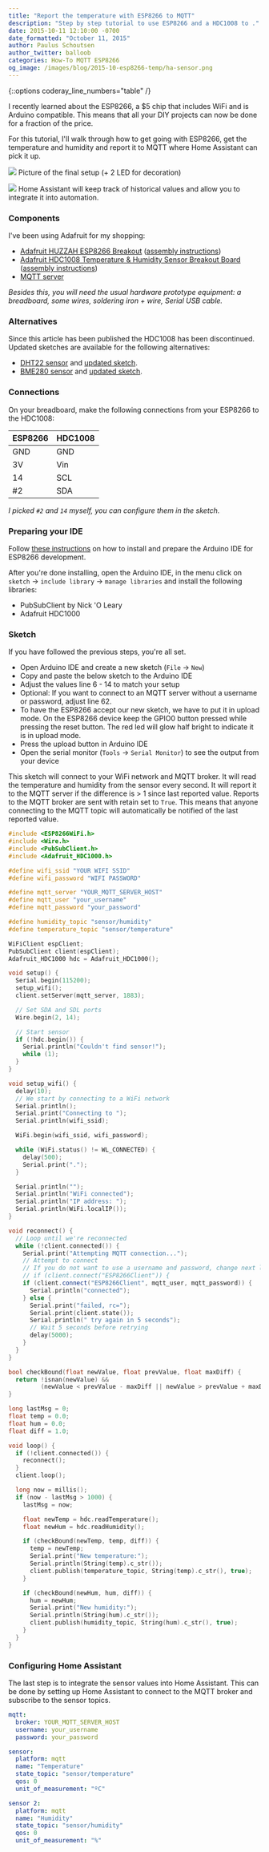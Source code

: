 ```yaml
---
title: "Report the temperature with ESP8266 to MQTT"
description: "Step by step tutorial to use ESP8266 and a HDC1008 to ."
date: 2015-10-11 12:10:00 -0700
date_formatted: "October 11, 2015"
author: Paulus Schoutsen
author_twitter: balloob
categories: How-To MQTT ESP8266
og_image: /images/blog/2015-10-esp8266-temp/ha-sensor.png
---
```


{::options coderay_line_numbers="table" /}

I recently learned about the ESP8266, a $5 chip that includes WiFi and is Arduino compatible. This means that all your DIY projects can now be done for a fraction of the price.

For this tutorial, I'll walk through how to get going with ESP8266, get the temperature and humidity and report it to MQTT where Home Assistant can pick it up.

<p class='img'>
<img src='/images/blog/2015-10-esp8266-temp/setup.png' />
Picture of the final setup (+ 2 LED for decoration)
</p>

<p class='img'>
<img src='/images/blog/2015-10-esp8266-temp/ha-sensor.png' />
Home Assistant will keep track of historical values and allow you to integrate it into automation.
</p>

<!--more-->

### Components

I've been using Adafruit for my shopping:

 - [Adafruit HUZZAH ESP8266 Breakout](http://www.adafruit.com/product/2471) ([assembly instructions](https://learn.adafruit.com/adafruit-huzzah-esp8266-breakout/assembly))
 - [Adafruit HDC1008 Temperature & Humidity Sensor Breakout Board](http://www.adafruit.com/product/2635) ([assembly instructions](https://learn.adafruit.com/adafruit-hdc1008-temperature-and-humidity-sensor-breakout/assembly))
 - [MQTT server](/integrations/mqtt/#picking-a-broker)

_Besides this, you will need the usual hardware prototype equipment: a breadboard, some wires, soldering iron + wire, Serial USB cable._

### Alternatives

Since this article has been published the HDC1008 has been discontinued. Updated sketches are available for the following alternatives:

 - [DHT22 sensor](https://www.adafruit.com/product/385) and [updated sketch](https://gist.github.com/balloob/1176b6d87c2816bd07919ce6e29a19e9).
 - [BME280 sensor](https://www.adafruit.com/product/2652) and [updated sketch](https://gist.github.com/mtl010957/9ee85fb404f65e15c440b08c659c0419).

### Connections

On your breadboard, make the following connections from your ESP8266 to the HDC1008:

| ESP8266 | HDC1008 |
| ------- | ------- |
| GND | GND
| 3V | Vin
| 14 | SCL
| #2 | SDA

_I picked `#2` and `14` myself, you can configure them in the sketch._

### Preparing your IDE

Follow [these instructions](https://github.com/esp8266/Arduino#installing-with-boards-manager) on how to install and prepare the Arduino IDE for ESP8266 development.

After you're done installing, open the Arduino IDE, in the menu click on `sketch` -> `include library` -> `manage libraries` and install the following libraries:

- PubSubClient by Nick 'O Leary
- Adafruit HDC1000

### Sketch

If you have followed the previous steps, you're all set.

 - Open Arduino IDE and create a new sketch (`File` -> `New`)
 - Copy and paste the below sketch to the Arduino IDE
 - Adjust the values line 6 - 14 to match your setup
 - Optional: If you want to connect to an MQTT server without a username or password, adjust line 62.
 - To have the ESP8266 accept our new sketch, we have to put it in upload mode. On the ESP8266 device keep the GPIO0 button pressed while pressing the reset button. The red led will glow half bright to indicate it is in upload mode.
 - Press the upload button in Arduino IDE
 - Open the serial monitor (`Tools` -> `Serial Monitor`) to see the output from your device

This sketch will connect to your WiFi network and MQTT broker. It will read the temperature and humidity from the sensor every second. It will report it to the MQTT server if the difference is > 1 since last reported value. Reports to the MQTT broker are sent with retain set to `True`. This means that anyone connecting to the MQTT topic will automatically be notified of the last reported value.

```cpp
#include <ESP8266WiFi.h>
#include <Wire.h>
#include <PubSubClient.h>
#include <Adafruit_HDC1000.h>

#define wifi_ssid "YOUR WIFI SSID"
#define wifi_password "WIFI PASSWORD"

#define mqtt_server "YOUR_MQTT_SERVER_HOST"
#define mqtt_user "your_username"
#define mqtt_password "your_password"

#define humidity_topic "sensor/humidity"
#define temperature_topic "sensor/temperature"

WiFiClient espClient;
PubSubClient client(espClient);
Adafruit_HDC1000 hdc = Adafruit_HDC1000();

void setup() {
  Serial.begin(115200);
  setup_wifi();
  client.setServer(mqtt_server, 1883);

  // Set SDA and SDL ports
  Wire.begin(2, 14);

  // Start sensor
  if (!hdc.begin()) {
    Serial.println("Couldn't find sensor!");
    while (1);
  }
}

void setup_wifi() {
  delay(10);
  // We start by connecting to a WiFi network
  Serial.println();
  Serial.print("Connecting to ");
  Serial.println(wifi_ssid);

  WiFi.begin(wifi_ssid, wifi_password);

  while (WiFi.status() != WL_CONNECTED) {
    delay(500);
    Serial.print(".");
  }

  Serial.println("");
  Serial.println("WiFi connected");
  Serial.println("IP address: ");
  Serial.println(WiFi.localIP());
}

void reconnect() {
  // Loop until we're reconnected
  while (!client.connected()) {
    Serial.print("Attempting MQTT connection...");
    // Attempt to connect
    // If you do not want to use a username and password, change next line to
    // if (client.connect("ESP8266Client")) {
    if (client.connect("ESP8266Client", mqtt_user, mqtt_password)) {
      Serial.println("connected");
    } else {
      Serial.print("failed, rc=");
      Serial.print(client.state());
      Serial.println(" try again in 5 seconds");
      // Wait 5 seconds before retrying
      delay(5000);
    }
  }
}

bool checkBound(float newValue, float prevValue, float maxDiff) {
  return !isnan(newValue) &&
         (newValue < prevValue - maxDiff || newValue > prevValue + maxDiff);
}

long lastMsg = 0;
float temp = 0.0;
float hum = 0.0;
float diff = 1.0;

void loop() {
  if (!client.connected()) {
    reconnect();
  }
  client.loop();

  long now = millis();
  if (now - lastMsg > 1000) {
    lastMsg = now;

    float newTemp = hdc.readTemperature();
    float newHum = hdc.readHumidity();

    if (checkBound(newTemp, temp, diff)) {
      temp = newTemp;
      Serial.print("New temperature:");
      Serial.println(String(temp).c_str());
      client.publish(temperature_topic, String(temp).c_str(), true);
    }

    if (checkBound(newHum, hum, diff)) {
      hum = newHum;
      Serial.print("New humidity:");
      Serial.println(String(hum).c_str());
      client.publish(humidity_topic, String(hum).c_str(), true);
    }
  }
}
```

### Configuring Home Assistant

The last step is to integrate the sensor values into Home Assistant. This can be done by setting up Home Assistant to connect to the MQTT broker and subscribe to the sensor topics.

```yaml
mqtt:
  broker: YOUR_MQTT_SERVER_HOST
  username: your_username
  password: your_password

sensor:
  platform: mqtt
  name: "Temperature"
  state_topic: "sensor/temperature"
  qos: 0
  unit_of_measurement: "ºC"

sensor 2:
  platform: mqtt
  name: "Humidity"
  state_topic: "sensor/humidity"
  qos: 0
  unit_of_measurement: "%"
```
